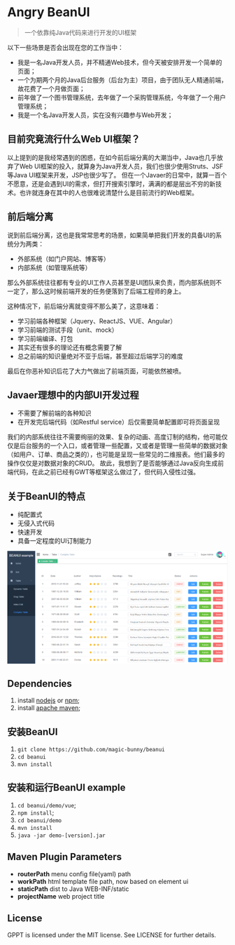 # Angry BeanUI
> 一个依靠纯Java代码来进行开发的UI框架

以下一些场景是否会出现在您的工作当中：
- 我是一名Java开发人员，并不精通Web技术，但今天被安排开发一个简单的页面；
- 一个为期两个月的Java后台服务（后台为主）项目，由于团队无人精通前端，故花费了一个月做页面；
- 前年做了一个图书管理系统，去年做了一个采购管理系统，今年做了一个用户管理系统；
- 我是一个名Java开发人员，实在没有兴趣参与Web开发；

## 目前究竟流行什么Web UI框架？
以上提到的是我经常遇到的困惑，在如今前后端分离的大潮当中，Java也几乎放弃了Web UI框架的投入，就算身为Java开发人员，我们也很少使用Struts、JSF等Java UI框架来开发，JSP也很少写了。
但在一个Javaer的日常中，就算一百个不愿意，还是会遇到UI的需求，但打开搜索引擎时，满满的都是层出不穷的新技术。也许就连身在其中的人也很难说清楚什么是目前流行的Web框架。

## 前后端分离
说到前后端分离，这也是我常常思考的场景，如果简单把我们开发的具备UI的系统分为两类：
- 外部系统（如门户网站、博客等）
- 内部系统（如管理系统等）

那么外部系统往往都有专业的UI工作人员甚至是UI团队来负责，而内部系统则不一定了，那么这时候前端开发的任务便落到了后端工程师的身上。

这种情况下，前后端分离就变得不那么美了，这意味着：
- 学习前端各种框架（Jquery、ReactJS、VUE、Angular）
- 学习前端的测试手段（unit、mock）
- 学习前端编译、打包
- 其实还有很多的理论还有概念需要了解
- 总之前端的知识量绝对不亚于后端，甚至超过后端学习的难度

最后在你恶补知识后花了大力气做出了前端页面，可能依然被喷。

## Javaer理想中的内部UI开发过程
- 不需要了解前端的各种知识
- 在开发完后端代码（如Restful service）后仅需要简单配置即可将页面呈现

我们的内部系统往往不需要绚丽的效果、复杂的动画、高度订制的结构，他可能仅仅是后台服务的一个入口，或者管理一些配置，又或者是管理一些简单的数据对象（如用户、订单、商品之类的），也可能是呈现一些常见的二维报表。他们最多的操作仅仅是对数据对象的CRUD。
故此，我想到了是否能够通过Java反向生成前端代码，在此之前已经有GWT等框架这么做过了，但代码入侵性过强。

## 关于BeanUI的特点
- 纯配置式
- 无侵入式代码
- 快速开发
- 具备一定程度的UI订制能力

![example](example.png)

## Dependencies
1. install [nodejs](https://nodejs.org) or [npm](https://www.npmjs.com/);
2. install [apache maven](http://maven.apache.org);

## 安装BeanUI
1. `git clone https://github.com/magic-bunny/beanui`
2. `cd beanui`
3. `mvn install`

## 安装和运行BeanUI example
1. `cd beanui/demo/vue`;
2. `npm install`;
3. `cd beanui/demo`
4. `mvn install`
5. `java -jar demo-[version].jar`

## Maven Plugin Parameters
- **routerPath**  menu config file(yaml) path
- **workPath**  html template file path, now based on element ui
- **staticPath**  dist to Java WEB-INF/static
- **projectName**  web project title

## License
GPPT is licensed under the MIT license. See LICENSE for further details.